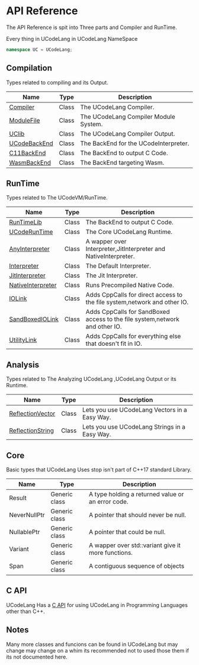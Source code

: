 # API Reference

The API Reference is spit into Three parts and Compiler and RunTime.

Every thing in UCodeLang in UCodeLang NameSpace

```cpp
namespace UC = UCodeLang;
```

## Compilation

Types related to compiling and its Output.

| Name                                                 | Type  | Description                           |
| ---------------------------------------------------- | ----- | ------------------------------------- |
| [Compiler](./Reference/Compiler/Compiler.md)         | Class | The UCodeLang Compiler.               |
| [ModuleFile](./Reference/Compiler/ModuleFile.md)     | Class | The UCodeLang Compiler Module System. |
| [UClib](./Reference/Compiler/ModuleFile.md)          | Class | The UCodeLang Compiler Output.        |
| [UCodeBackEnd](./Reference/BackEnds/UCodeBackEnd.md) | Class | The BackEnd for the UCodeInterpreter. |
| [C11BackEnd](./Reference/BackEnds/C11BackEnd.md)     | Class | The BackEnd to output C Code.         |
| [WasmBackEnd](./Reference/BackEnds/WasmBackEnd.md)   | Class | The BackEnd targeting Wasm.           |

## RunTime

Types related to The UCodeVM/RunTime.

| Name                                                          | Type  | Description                                                                 |
| ------------------------------------------------------------- | ----- | --------------------------------------------------------------------------- |
| [RunTimeLib](./Reference/RunTime/RunTimeLib.md)               | Class | The BackEnd to output C Code.                                               |
| [UCodeRunTime](./Reference/RunTime/UCodeRunTime.md)           | Class | The Core UCodeLang Runtime.                                                 |
| [AnyInterpreter](./Reference/RunTime/AnyInterpreter.md)       | Class | A wapper over Interpreter,JitInterpreter and NativeInterpreter.             |
| [Interpreter](./Reference/RunTime/Interpreter.md)             | Class | The Default Interpreter.                                                    |
| [JitInterpreter](./Reference/RunTime/JitInterpreter.md)       | Class | The Jit Interpreter.                                                        |
| [NativeInterpreter](./Reference/RunTime/NativeInterpreter.md) | Class | Runs Precompiled Native Code.                                               |
| [IOLink](./Reference/RunTime/IOLink.md)                       | Class | Adds CppCalls for direct access to the file system,network and other IO.    |
| [SandBoxedIOLink](./Reference/RunTime/SandBoxedIOLink.md)     | Class | Adds CppCalls for SandBoxed access to the file system,network and other IO. |
| [UtilityLink](./Reference/RunTime/SandBoxedIOLink.md)         | Class | Adds CppCalls for everything else that doesn't fit in IO.                   |

## Analysis

Types related to The Analyzing UCodeLang ,UCodeLang Output or its Runtime.

| Name                                                         | Type  | Description                                   |
| ------------------------------------------------------------ | ----- | --------------------------------------------- |
| [ReflectionVector](./Reference/Analysis/ReflectionVector.md) | Class | Lets you use UCodeLang Vectors in a Easy Way. |
| [ReflectionString](./Reference/Analysis/ReflectionString.md) | Class | Lets you use UCodeLang Strings in a Easy Way. |

## Core

Basic types that UCodeLang Uses stop isn't part of C++17 standard Library.

| Name         | Type          | Description                                        |
| ------------ | ------------- | -------------------------------------------------- |
| Result       | Generic class | A type holding a returned value or an error code.  |
| NeverNullPtr | Generic class | A pointer that should never be null.               |
| NullablePtr  | Generic class | A pointer that could be null.                      |
| Variant      | Generic class | A wapper over std::variant give it more functions. |
| Span         | Generic class | A contiguous sequence of objects                   |

## C API

UCodeLang Has a [C API](./Reference/CAPI.md) for using UCodeLang in Programming Languages other than C++.

## Notes

Many more classes and funcions can be found in UCodeLang but may change may change on a whim its recommended not to used those them if its not documented here.
